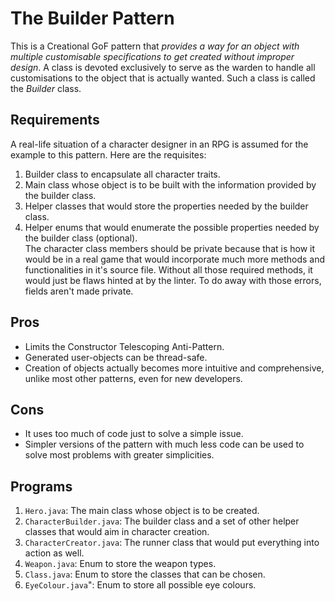 # The Builder Pattern

This is a Creational GoF pattern that *provides a way for an object with multiple customisable specifications to get created without improper design*. A class is devoted exclusively to serve as the warden to handle all customisations to the object that is actually wanted. Such a class is called the *Builder* class.


## Requirements

A real-life situation of a character designer in an RPG is assumed for the example to this pattern. Here are the requisites:
1. Builder class to encapsulate all character traits.
1. Main class whose object is to be built with the information provided by the builder class.
1. Helper classes that would store the properties needed by the builder class.
1. Helper enums that would enumerate the possible properties needed by the builder class (optional).<br />
The character class members should be private because that is how it would be in a real game that would incorporate much more methods and functionalities in it's source file. Without all those required methods, it would just be flaws hinted at by the linter. To do away with those errors, fields aren't made private.


## Pros

- Limits the Constructor Telescoping Anti-Pattern.
- Generated user-objects can be thread-safe.
- Creation of objects actually becomes more intuitive and comprehensive, unlike most other patterns, even for new developers.


## Cons

- It uses too much of code just to solve a simple issue.
- Simpler versions of the pattern with much less code can be used to solve most problems with greater simplicities.


## Programs

1. `Hero.java`: The main class whose object is to be created.
1. `CharacterBuilder.java`: The builder class and a set of other helper classes that would aim in character creation.
1. `CharacterCreator.java`: The runner class that would put everything into action as well.
1. `Weapon.java`: Enum to store the weapon types.
1. `Class.java`: Enum to store the classes that can be chosen.
1. `EyeColour.java`": Enum to store all possible eye colours.